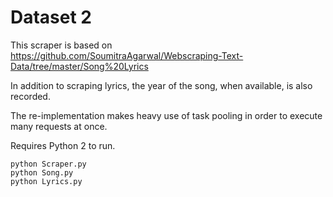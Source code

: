 # Dataset 2

This scraper is based on https://github.com/SoumitraAgarwal/Webscraping-Text-Data/tree/master/Song%20Lyrics

In addition to scraping lyrics, the year of the song, when available, is also recorded.

The re-implementation makes heavy use of task pooling in order to execute many requests at once.

Requires Python 2 to run.

```
python Scraper.py
python Song.py
python Lyrics.py
```
